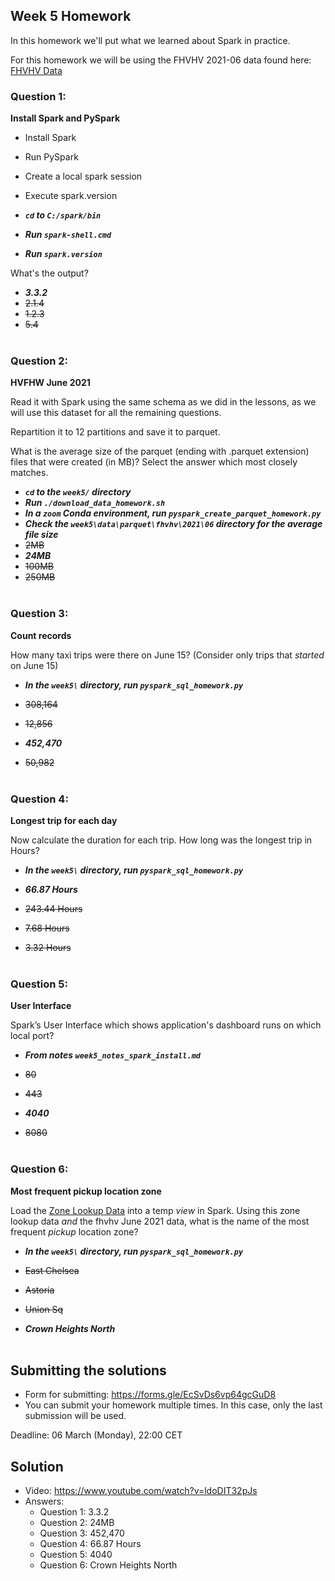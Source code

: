 ## Week 5 Homework 

In this homework we'll put what we learned about Spark in practice.

For this homework we will be using the FHVHV 2021-06 data found here: [FHVHV Data](https://github.com/DataTalksClub/nyc-tlc-data/releases/download/fhvhv/fhvhv_tripdata_2021-06.csv.gz )


### Question 1: 

**Install Spark and PySpark** 

- Install Spark
- Run PySpark
- Create a local spark session
- Execute spark.version

- ***`cd` to `C:/spark/bin`***
- ***Run `spark-shell.cmd`***
- ***Run `spark.version`***

What's the output?
- ***3.3.2***
- ~~2.1.4~~
- ~~1.2.3~~
- ~~5.4~~
</br></br>


### Question 2: 

**HVFHW June 2021**

Read it with Spark using the same schema as we did in the lessons, as we will use this dataset for all the remaining questions.

Repartition it to 12 partitions and save it to parquet.

What is the average size of the parquet (ending with .parquet extension) files that were created (in MB)? Select the answer which most closely matches.</br>

- ***`cd` to the `week5/` directory***
- ***Run `./download_data_homework.sh`***
- ***In a `zoom` Conda environment, run `pyspark_create_parquet_homework.py`***
- ***Check the `week5\data\parquet\fhvhv\2021\06` directory for the average file size***
- ~~2MB~~
- ***24MB***
- ~~100MB~~
- ~~250MB~~
</br></br>


### Question 3: 

**Count records**  

How many taxi trips were there on June 15? (Consider only trips that *started* on June 15)

- ***In the `week5\` directory, run `pyspark_sql_homework.py`***

- ~~308,164~~
- ~~12,856~~
- ***452,470***
- ~~50,982~~
</br></br>


### Question 4: 

**Longest trip for each day**  

Now calculate the duration for each trip. How long was the longest trip in Hours?

- ***In the `week5\` directory, run `pyspark_sql_homework.py`***

- ***66.87 Hours***
- ~~243.44 Hours~~
- ~~7.68 Hours~~
- ~~3.32 Hours~~
</br></br>

### Question 5: 

**User Interface**

 Spark’s User Interface which shows application's dashboard runs on which local port?</br>

- ***From notes `week5_notes_spark_install.md`***

- ~~80~~
- ~~443~~
- ***4040***
- ~~8080~~
</br></br>


### Question 6: 

**Most frequent pickup location zone**

Load the [Zone Lookup Data](https://github.com/DataTalksClub/nyc-tlc-data/releases/download/misc/taxi_zone_lookup.csv) into a temp *view* in Spark. Using this zone lookup data *and* the fhvhv June 2021 data, what is the name of the most frequent *pickup* location zone?

- ***In the `week5\` directory, run `pyspark_sql_homework.py`***

- ~~East Chelsea~~
- ~~Astoria~~
- ~~Union Sq~~
- ***Crown Heights North***
</br></br>



## Submitting the solutions

* Form for submitting: https://forms.gle/EcSvDs6vp64gcGuD8
* You can submit your homework multiple times. In this case, only the last submission will be used. 

Deadline: 06 March (Monday), 22:00 CET


## Solution

* Video: https://www.youtube.com/watch?v=ldoDIT32pJs
* Answers:
  * Question 1: 3.3.2
  * Question 2: 24MB
  * Question 3: 452,470
  * Question 4: 66.87 Hours
  * Question 5: 4040
  * Question 6: Crown Heights North
